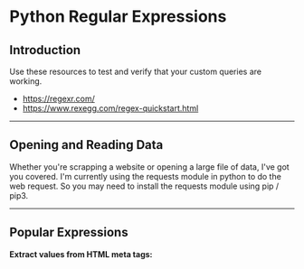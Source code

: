 # Python Regular Expressions

## Introduction
Use these resources to test and verify that your custom queries are working.
  * https://regexr.com/
  * https://www.rexegg.com/regex-quickstart.html

----------------------------------------------------------

## Opening and Reading Data
Whether you're scrapping a website or opening a large file of data, I've got you covered.  I'm currently using the requests module in python to do the web request.  So you may need to install the requests module using pip / pip3.

----------------------------------------------------------
## Popular Expressions

**Extract values from HTML meta tags:**

